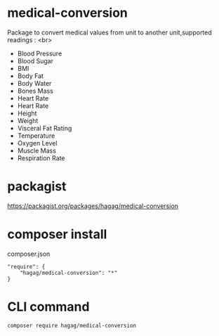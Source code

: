 # medical-conversion
Package to convert medical values from unit to another unit,supported readings : 
<br\>
- Blood Pressure
- Blood Sugar
- BMI
- Body Fat
- Body Water
- Bones Mass
- Heart Rate
- Heart Rate
- Height
- Weight
- Visceral Fat Rating
- Temperature
- Oxygen Level
- Muscle Mass
- Respiration Rate

# packagist 
https://packagist.org/packages/hagag/medical-conversion

# composer install 
composer.json
```
"require": {
    "hagag/medical-conversion": "*"
}
```

# CLI command 
```
composer require hagag/medical-conversion
```


